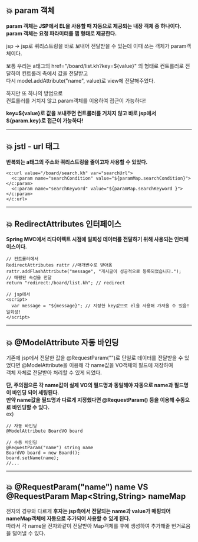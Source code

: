 ## 💥 param 객체
**param 객체는 JSP에서 EL을 사용할 때 자동으로 제공되는 내장 객체 중 하나이다. param 객체는 요청 파라미터를 맵 형태로 제공한다.**

jsp -> jsp로 쿼리스트링을 바로 보내어 전달받을 수 있는데 이때 쓰는 객체가 param객체이다.

보통 우리는 a태그의 href="/board/list.kh?key=${value}" 의 형태로 컨트롤러로 전달하여 컨트롤러 측에서 값을 전달받고    
다시 model.addAttribute("name", value)로 view에 전달해주었다.
   
하지만 또 하나의 방법으로    
컨트롤러를 거치지 않고 param객체를 이용하여 접근이 가능하다!    

**key=${value}로 값을 보내주면 컨트롤러를 거치지 않고 바로 jsp에서 ${param.key}로 접근이 가능하다!**


----------------------------

## 💥 jstl - url 태그

**반복되는 a태그의 주소와 쿼리스트링을 줄이고자 사용할 수 있었다.**   

```
<c:url value="/board/search.kh" var="searchUrl">
  <c:param name="searchCondition" value="${paramMap.searchCondition}"></c:param>
  <c:param name="searchKeyword" value="${paramMap.searchKeyword }"></c:param>
</c:url>
```
----------------------------
## 💥 RedirectAttributes 인터페이스

**Spring MVC에서 리다이렉트 시점에 일회성 데이터를 전달하기 위해 사용되는 인터페이스이다.**     

```
// 컨트롤러에서
RedirectAttributes rattr //매개변수로 받아옴
rattr.addFlashAttribute("message", "게시글이 성공적으로 등록되었습니다.");	 // 매핑된 속성을 전달
return "redirect:/board/list.kh"; // redirect

// jsp에서
<script>
  var message = "${message}"; // 지정한 key값으로 el을 사용해 가져올 수 있음! 일회성! 
</script>
```
----------------------------

## 💥 @ModelAttribute 자동 바인딩
 
기존에 jsp에서 전달한 값을 @RequestParam("")로 단일로 데이터를 전달받을 수 있었다면 @ModelAttribute을 이용해 각 name값을 VO객체의 필드에 저장하여   
객체 자체로 전달받아 처리할 수 있게 되었다.   

**단, 주의점으론 각 name값이 실제 VO의 필드명과 동일해야 자동으로 name과 필드명이 바인딩 되어 세팅된다.**   
**만약 name값을 필드명과 다르게 지정했다면 @RequestParam() 등을 이용해 수동으로 바인딩할 수 있다.**   
ex)
```
// 자동 바인딩
@ModelAttribute BoardVO board 

// 수동 바인딩
@RequestParam("name") string name
BoardVO board = new Board();
board.setName(name);
//...
```
----------------------------

## 💥 @RequestParam("name") name VS @RequestParam Map<String,String> nameMap

전자의 경우와 다르게 **후자는 jsp측에서 전달되는 name과 value가 매핑되어 nameMap객체에 자동으로 추가되어 사용할 수 있게 된다.**   
따라서 각 name을 전자와같이 전달받아 Map객체를 후에 생성하여 추가해줄 번거로움을 덜어낼 수 있다.   

